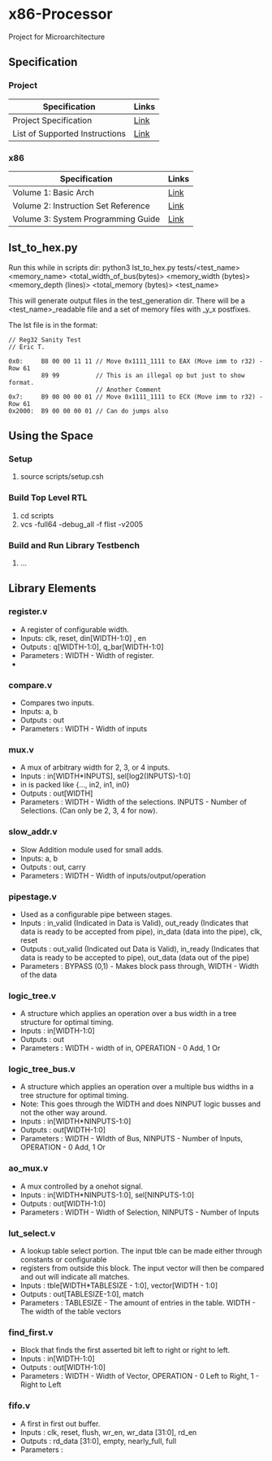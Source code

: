 # x86-Processor
Project for Microarchitecture

## Specification
### Project
Specification  | Links
------------- | -------------
Project Specification  | [Link](http://users.ece.utexas.edu/~patt/22s.382N/problemset/project/spec.html "Specification")
List of Supported Instructions | [Link](http://users.ece.utexas.edu/~patt/22s.382N/problemset/project/inst.html "List of Instructions") 

### x86
Specification  | Links
------------- | -------------
Volume 1: Basic Arch | [Link](http://users.ece.utexas.edu/~patt/22s.382N/handouts/x86%20Basic%20Architecture.pdf "Volume 1: Basic Arch.") 
Volume 2: Instruction Set Reference |[Link](http://users.ece.utexas.edu/~patt/22s.382N/handouts/x86%20Instruction%20Set%20Reference.pdf "Volume 2: Instruction Set Reference") 
Volume 3: System Programming Guide |[Link](http://users.ece.utexas.edu/~patt/22s.382N/handouts/x86%20System%20Programming%20Guide.pdf "Volume 3: System Programming Guide") 

## lst_to_hex.py
Run this while in scripts dir:
python3 lst_to_hex.py tests/<test_name> <memory_name> <total_width_of_bus(bytes)> <memory_width (bytes)> <memory_depth (lines)> <total_memory (bytes)> <test_name>

This will generate output files in the test_generation dir. There will be a <test_name>_readable file and a set of memory files with _y_x postfixes.

The lst file is in the format:

```
// Reg32 Sanity Test
// Eric T.

0x0:     B8 00 00 11 11 // Move 0x1111_1111 to EAX (Move imm to r32) - Row 61
         89 99          // This is an illegal op but just to show format.
                        // Another Comment
0x7:     B9 00 00 00 01 // Move 0x1111_1111 to ECX (Move imm to r32) - Row 61
0x2000:  B9 00 00 00 01 // Can do jumps also
```

## Using the Space
### Setup 
1. source scripts/setup.csh

### Build Top Level RTL
1. cd scripts
2. vcs -full64 -debug_all -f flist -v2005

### Build and Run Library Testbench
1. ...

## Library Elements

### register.v
- A register of configurable width.
- Inputs: clk, reset, din[WIDTH-1:0] , en
- Outputs : q[WIDTH-1:0], q_bar[WIDTH-1:0]
- Parameters : WIDTH - Width of register.
- 
### compare.v
- Compares two inputs.
- Inputs: a, b
- Outputs : out
- Parameters : WIDTH - Width of inputs

### mux.v
- A mux of arbitrary width for 2, 3, or 4 inputs.
- Inputs : in[WIDTH*INPUTS], sel[log2(INPUTS)-1:0]
- in is packed like {..., in2, in1, in0}
- Outputs : out[WIDTH]
- Parameters : WIDTH - Width of the selections. INPUTS - Number of Selections. (Can only be 2, 3, 4 for now).

### slow_addr.v
- Slow Addition module used for small adds.
- Inputs: a, b
- Outputs : out, carry
- Parameters : WIDTH - Width of inputs/output/operation

### pipestage.v
- Used as a configurable pipe between stages.
- Inputs : in_valid (Indicated in Data is Valid), out_ready (Indicates that data is ready to be accepted from pipe), in_data (data into the pipe), clk, reset
- Outputs : out_valid (Indicated out Data is Valid), in_ready (Indicates that data is ready to be accepted to pipe), out_data (data out of the pipe)
- Parameters : BYPASS (0,1) - Makes block pass through, WIDTH - Width of the data

### logic_tree.v
- A structure which applies an operation over a bus width in a tree structure for optimal timing. 
- Inputs : in[WIDTH-1:0]
- Outputs : out
- Parameters : WIDTH - width of in, OPERATION - 0 Add, 1 Or

### logic_tree_bus.v
- A structure which applies an operation over a multiple bus widths in a tree structure for optimal timing.
- Note: This goes through the WIDTH and does NINPUT logic busses and not the other way around.  
- Inputs : in[WIDTH*NINPUTS-1:0]
- Outputs : out[WIDTH-1:0]
- Parameters : WIDTH - WIdth of Bus, NINPUTS - Number of Inputs, OPERATION - 0 Add, 1 Or

### ao_mux.v
- A mux controlled by a onehot signal. 
- Inputs : in[WIDTH*NINPUTS-1:0], sel[NINPUTS-1:0]
- Outputs : out[WIDTH-1:0]
- Parameters :  WIDTH - Width of Selection, NINPUTS - Number of Inputs

### lut_select.v
- A lookup table select portion. The input tble can be made either through constants or configurable 
- registers from outside this block. The input vector will then be compared and out will indicate all matches.
- Inputs : tble[WIDTH*TABLESIZE - 1:0], vector[WIDTH - 1:0]
- Outputs : out[TABLESIZE-1:0], match
- Parameters : TABLESIZE - The amount of entries in the table. WIDTH - The width of the table vectors

### find_first.v
- Block that finds the first asserted bit left to right or right to left.
- Inputs : in[WIDTH-1:0]
- Outputs : out[WIDTH-1:0]
- Parameters : WIDTH - Width of Vector, OPERATION - 0 Left to Right, 1 - Right to Left

### fifo.v
- A first in first out buffer.
- Inputs : clk, reset, flush, wr_en, wr_data [31:0], rd_en
- Outputs : rd_data [31:0], empty, nearly_full, full
- Parameters : 
